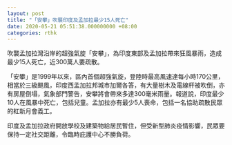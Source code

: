 ```yaml
---
layout: post
title: "「安攀」吹襲印度及孟加拉最少15人死亡"
date: 2020-05-21 05:51:38.000000000 +08:00
categories: rthk
---
```


吹襲孟加拉灣沿岸的超強氣旋「安攀」，為印度東部及孟加拉帶來狂風暴雨，造成最少15人死亡，近300萬人要疏散。

「安攀」是1999年以來，區內首個超強氣旋，登陸時最高風速達每小時170公里，相當於三級颶風，印度西孟加拉邦城市加爾各答，有大量樹木及電線杆被吹倒，亦有房屋倒塌，氣象部門警告，安攀將會帶來多達300毫米雨量。報道說，印度最少10人在風暴中死亡，包括兒童。孟加拉亦有最少5人喪命，包括一名協助疏散民眾的紅新月會義工。

印度及孟加拉政府開放學校及建築物給居民暫住，但受新型肺炎疫情影響，民眾要保持一定社交距離，令臨時庇護中心不勝負荷。
